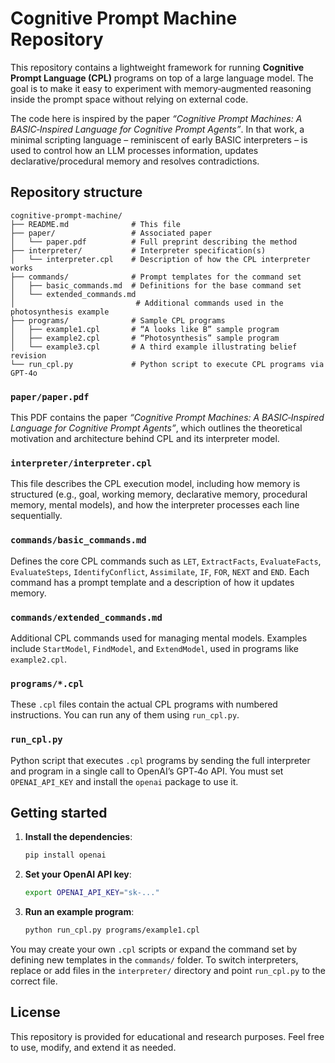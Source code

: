 # Cognitive Prompt Machine Repository

This repository contains a lightweight framework for running **Cognitive Prompt Language (CPL)** programs on top of a large language model. The goal is to make it easy to experiment with memory‑augmented reasoning inside the prompt space without relying on external code.

The code here is inspired by the paper *“Cognitive Prompt Machines: A BASIC‑Inspired Language for Cognitive Prompt Agents”*. In that work, a minimal scripting language – reminiscent of early BASIC interpreters – is used to control how an LLM processes information, updates declarative/procedural memory and resolves contradictions.

## Repository structure

```
cognitive-prompt-machine/
├── README.md              # This file
├── paper/                 # Associated paper
│   └── paper.pdf          # Full preprint describing the method
├── interpreter/           # Interpreter specification(s)
│   └── interpreter.cpl    # Description of how the CPL interpreter works
├── commands/              # Prompt templates for the command set
│   ├── basic_commands.md  # Definitions for the base command set
│   └── extended_commands.md
│                           # Additional commands used in the photosynthesis example
├── programs/              # Sample CPL programs
│   ├── example1.cpl       # “A looks like B” sample program
│   ├── example2.cpl       # “Photosynthesis” sample program
│   └── example3.cpl       # A third example illustrating belief revision
└── run_cpl.py             # Python script to execute CPL programs via GPT‑4o
```

### `paper/paper.pdf`

This PDF contains the paper *“Cognitive Prompt Machines: A BASIC‑Inspired Language for Cognitive Prompt Agents”*, which outlines the theoretical motivation and architecture behind CPL and its interpreter model.

### `interpreter/interpreter.cpl`

This file describes the CPL execution model, including how memory is structured (e.g., goal, working memory, declarative memory, procedural memory, mental models), and how the interpreter processes each line sequentially.

### `commands/basic_commands.md`

Defines the core CPL commands such as `LET`, `ExtractFacts`, `EvaluateFacts`, `EvaluateSteps`, `IdentifyConflict`, `Assimilate`, `IF`, `FOR`, `NEXT` and `END`. Each command has a prompt template and a description of how it updates memory.

### `commands/extended_commands.md`

Additional CPL commands used for managing mental models. Examples include `StartModel`, `FindModel`, and `ExtendModel`, used in programs like `example2.cpl`.

### `programs/*.cpl`

These `.cpl` files contain the actual CPL programs with numbered instructions. You can run any of them using `run_cpl.py`.

### `run_cpl.py`

Python script that executes `.cpl` programs by sending the full interpreter and program in a single call to OpenAI’s GPT‑4o API. You must set `OPENAI_API_KEY` and install the `openai` package to use it.

## Getting started

1. **Install the dependencies**:

   ```bash
   pip install openai
   ```

2. **Set your OpenAI API key**:

   ```bash
   export OPENAI_API_KEY="sk-..."
   ```

3. **Run an example program**:

   ```bash
   python run_cpl.py programs/example1.cpl
   ```

You may create your own `.cpl` scripts or expand the command set by defining new templates in the `commands/` folder. To switch interpreters, replace or add files in the `interpreter/` directory and point `run_cpl.py` to the correct file.

## License

This repository is provided for educational and research purposes. Feel free to use, modify, and extend it as needed.
